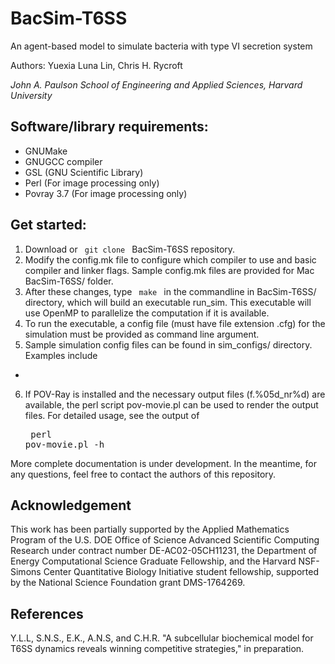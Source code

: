 # BacSim-T6SS
An agent-based model to simulate bacteria with type VI secretion system

Authors: Yuexia Luna Lin, Chris H. Rycroft

_John A. Paulson School of Engineering and Applied Sciences, Harvard University_
## Software/library requirements:

- GNUMake
- GNUGCC compiler
- GSL (GNU Scientific Library)
- Perl         (For image processing only)
- Povray 3.7   (For image processing only)

## Get started:
1. Download or <code> git clone </code> BacSim-T6SS repository.
2. Modify the config.mk file to configure which compiler to use and basic compiler and linker flags. Sample config.mk files are provided for Mac BacSim-T6SS/ folder.
3. After these changes, type <code> make </code> in the commandline in BacSim-T6SS/ directory, which will build an executable run_sim. This executable will use OpenMP to parallelize the computation if it is available.
4. To run the executable, a config file (must have file extension .cfg) for the simulation must be provided as command line argument.
5. Sample simulation config files can be found in sim_configs/ directory. Examples include
 * 
6. If POV-Ray is installed and the necessary output files (f.%05d_nr%d) are available, the perl script pov-movie.pl can be used to render the output files. For detailed usage, see the output of <pre> perl pov-movie.pl -h </pre>

More complete documentation is under development.
In the meantime, for any questions, feel free to contact the authors of this repository.

## Acknowledgement
This work has been partially supported by the Applied Mathematics Program of the U.S. DOE Office of Science Advanced Scientific Computing Research under contract number DE-AC02-05CH11231, the Department of Energy Computational Science Graduate Fellowship, and the Harvard NSF-Simons Center Quantitative Biology Initiative student fellowship, supported by the National Science Foundation grant DMS-1764269.

## References
Y.L.L, S.N.S., E.K., A.N.S, and C.H.R. "A subcellular biochemical model for T6SS dynamics reveals winning competitive strategies," in preparation.

